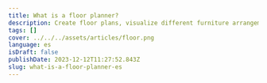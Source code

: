 ```yaml
---
title: What is a floor planner?
description: Create floor plans, visualize different furniture arrangements with various decor styles in one easy-to-use platform.
tags: []
cover: ../../../assets/articles/floor.png
language: es
isDraft: false
publishDate: 2023-12-12T11:27:52.843Z
slug: what-is-a-floor-planner-es
---
```

